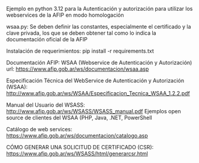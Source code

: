 Ejemplo en python 3.12 para la Autenticación y autorización para utilizar
los webservices de la AFIP en modo homologación

wsaa.py: Se deben definir las constantes, especialmente el certificado y la clave privada,
los que se deben obtener tal como lo indica la documentación oficial de la AFIP

Instalación de requerimientos: pip install -r requirements.txt

Documentación AFIP:
WSAA (Webservice de Autenticación y Autorización)
url: https://www.afip.gob.ar/ws/documentacion/wsaa.asp

Especificación Técnica del WebService de Autenticación y Autorización (WSAA): 
http://www.afip.gob.ar/ws/WSAA/Especificacion_Tecnica_WSAA_1.2.2.pdf

Manual del Usuario del WSASS: 
http://www.afip.gob.ar/ws/WSASS/WSASS_manual.pdf
Ejemplos open source de clientes del WSAA (PHP, Java, .NET, PowerShell

Catálogo de web services:
https://www.afip.gob.ar/ws/documentacion/catalogo.asp



CÓMO GENERAR UNA SOLICITUD DE CERTIFICADO (CSR):
https://www.afip.gob.ar/ws/WSASS/html/generarcsr.html


